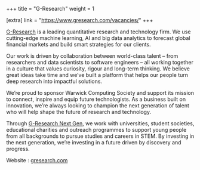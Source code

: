 +++
title = "G-Research"
weight = 1

[extra]
link = "https://www.gresearch.com/vacancies/"
+++

[G-Research](https://www.gresearch.com/) is a leading quantitative research and technology firm. We use cutting-edge machine learning, AI and big data analytics to forecast global financial markets and build smart strategies for our clients.

Our work is driven by collaboration between world-class talent – from researchers and data scientists to software engineers – all working together in a culture that values curiosity, rigour and long-term thinking. We believe great ideas take time and we’ve built a platform that helps our people turn deep research into impactful solutions.

We’re proud to sponsor Warwick Computing Society and support its mission to connect, inspire and equip future technologists. As a business built on innovation, we’re always looking to champion the next generation of talent who will help shape the future of research and technology.


Through [G-Research Next Gen](https://www.gresearch.com/nextgen/), we work with universities, student societies, educational charities and outreach programmes to support young people from all backgrounds to pursue studies and careers in STEM. By investing in the next generation, we’re investing in a future driven by discovery and progress.

Website : [gresearch.com](https://www.gresearch.com/) 